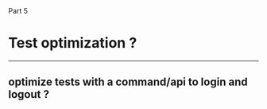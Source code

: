 

<!-- .slide: id="good-tests" class="slide--part-title slide--vcenter" -->

<div class="part-title">
  <span class="text-level-3">Part 5</span>
  <h1>Test optimization ?</h1>
</div>

---

## optimize tests with a command/api to login and logout ?
